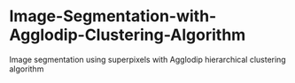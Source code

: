 # Image-Segmentation-with-Agglodip-Clustering-Algorithm
Image segmentation using superpixels with Agglodip hierarchical clustering algorithm
